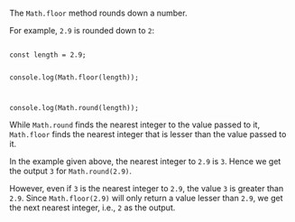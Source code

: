 The `Math.floor` method rounds down a number.

For example,
`2.9` is rounded down to `2`:

<codeblock language="javascript" type="lesson">
<code>
const length = 2.9;

console.log(Math.floor(length));

console.log(Math.round(length));
</code>
</codeblock>

While `Math.round` finds
the nearest integer
to the value passed to it,
`Math.floor` finds the nearest integer
that is lesser than
the value passed to it.

In the example given above,
the nearest integer to `2.9` is `3`.
Hence we get the output `3`
for `Math.round(2.9)`.

However, even if `3`
is the nearest integer to `2.9`,
the value `3` is greater than `2.9`.
Since `Math.floor(2.9)` will only
return a value lesser than `2.9`,
we get the next nearest integer,
i.e., `2` as the output.
